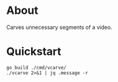 # About

Carves unnecessary segments of a video.

# Quickstart

```
go build ./cmd/vcarve/
./vcarve 2>&1 | jq .message -r
```